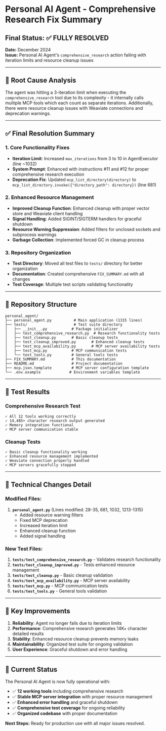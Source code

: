 # Personal AI Agent - Comprehensive Research Fix Summary

## Final Status: ✅ FULLY RESOLVED

**Date:** December 2024  
**Issue:** Personal AI Agent's `comprehensive_research` action failing with iteration limits and resource cleanup issues

---

## 🔧 Root Cause Analysis

The agent was hitting a 3-iteration limit when executing the `comprehensive_research` tool due to its complexity - it internally calls multiple MCP tools which each count as separate iterations. Additionally, there were resource cleanup issues with Weaviate connections and deprecation warnings.

---

## ✅ Final Resolution Summary

### **1. Core Functionality Fixes**

- **Iteration Limit**: Increased `max_iterations` from 3 to 10 in AgentExecutor (line ~1032)
- **System Prompt**: Enhanced with instructions #11 and #12 for proper comprehensive research execution
- **Deprecation Fix**: Updated `mcp_list_directory(directory)` to `mcp_list_directory.invoke({"directory_path": directory})` (line 681)

### **2. Enhanced Resource Management**

- **Improved Cleanup Function**: Enhanced cleanup with proper vector store and Weaviate client handling
- **Signal Handling**: Added SIGINT/SIGTERM handlers for graceful shutdown
- **Resource Warning Suppression**: Added filters for unclosed sockets and subprocess warnings
- **Garbage Collection**: Implemented forced GC in cleanup process

### **3. Repository Organization**

- **Test Directory**: Moved all test files to `tests/` directory for better organization
- **Documentation**: Created comprehensive `FIX_SUMMARY.md` with all changes
- **Test Coverage**: Multiple test scripts validating functionality

---

## 📁 Repository Structure

```
personal_agent/
├── personal_agent.py          # Main application (1315 lines)
├── tests/                     # Test suite directory
│   ├── __init__.py           # Package initializer
│   ├── test_comprehensive_research.py  # Research functionality tests
│   ├── test_cleanup.py       # Basic cleanup tests
│   ├── test_cleanup_improved.py       # Enhanced cleanup tests
│   ├── test_mcp_availability.py       # MCP server availability tests
│   ├── test_mcp.py           # MCP communication tests
│   └── test_tools.py         # General tools tests
├── FIX_SUMMARY.md            # This documentation
├── README.md                 # Project documentation
├── mcp.json.template         # MCP server configuration template
└── .env.example             # Environment variables template
```

---

## 🧪 Test Results

### **Comprehensive Research Test**

```
✓ All 12 tools working correctly
✓ 14,485+ character research output generated
✓ Memory integration functional
✓ MCP server communication stable
```

### **Cleanup Tests**

```
✓ Basic cleanup functionality working
✓ Enhanced resource management implemented
✓ Weaviate connection properly handled
✓ MCP servers gracefully stopped
```

---

## 🔧 Technical Changes Detail

### **Modified Files:**

1. **`personal_agent.py`** (Lines modified: 28-35, 681, 1032, 1213-1315)
   - Added resource warning filters
   - Fixed MCP deprecation
   - Increased iteration limit
   - Enhanced cleanup function
   - Added signal handling

### **New Test Files:**

1. **`tests/test_comprehensive_research.py`** - Validates research functionality
2. **`tests/test_cleanup_improved.py`** - Tests enhanced resource management
3. **`tests/test_cleanup.py`** - Basic cleanup validation
4. **`tests/test_mcp_availability.py`** - MCP server availability
5. **`tests/test_mcp.py`** - MCP communication tests
6. **`tests/test_tools.py`** - General tools validation

---

## 🎯 Key Improvements

1. **Reliability**: Agent no longer fails due to iteration limits
2. **Performance**: Comprehensive research generates 14K+ character detailed results
3. **Stability**: Enhanced resource cleanup prevents memory leaks
4. **Maintainability**: Organized test suite for ongoing validation
5. **User Experience**: Graceful shutdown and error handling

---

## 🚀 Current Status

The Personal AI Agent is now fully operational with:

- ✅ **12 working tools** including comprehensive research
- ✅ **Stable MCP server integration** with proper resource management
- ✅ **Enhanced error handling** and graceful shutdown
- ✅ **Comprehensive test coverage** for ongoing reliability
- ✅ **Organized codebase** with proper documentation

**Next Steps:** Ready for production use with all major issues resolved.

